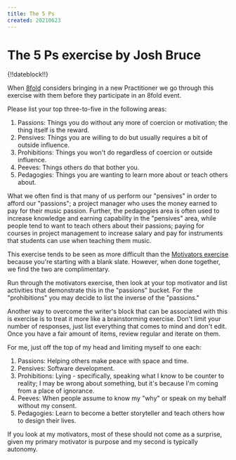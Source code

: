```yaml
---
title: The 5 Ps
created: 20210623
---
```


# The 5 Ps exercise by Josh Bruce

{!!dateblock!!}

When [8fold](https://8fold.pro) considers bringing in a new Practitioner we go through this exercise with them before they participate in an 8fold event.

Please list your top three-to-five in the following areas:

1. Passions: Things you do without any more of coercion or motivation; the thing itself is the reward.
2. Pensives: Things you are willing to do but usually requires a bit of outside influence.
3. Prohibitions: Things you won't do regardless of coercion or outside influence.
4. Peeves: Things others do that bother you.
5. Pedagogies: Things you are wanting to learn more about or teach others about.

What we often find is that many of us perform our "pensives" in order to afford our "passions"; a project manager who uses the money earned to pay for their music passion. Further, the pedagogies area is often used to increase knowledge and earning capability in the "pensives" area, while people tend to want to teach others about their passions; paying for courses in project management to increase salary and pay for instruments that students can use when teaching them music.

This exercise tends to be seen as more difficult than the [Motivators exercise](/essays-and-editorials/motivators/) because you're starting with a blank slate. However, when done together, we find the two are complimentary.

Run through the motivators exercise, then look at your top motivator and list activities that demonstrate this in the "passions" bucket. For the "prohibitions" you may decide to list the inverse of the "passions."

Another way to overcome the writer's block that can be associated with this is exercise is to treat it more like a brainstorming exercise. Don't limit your number of responses, just list everything that comes to mind and don't edit. Once you have a fair amount of items, review regular and iterate on them.

For me, just off the top of my head and limiting myself to one each:

1. Passions: Helping others make peace with space and time.
2. Pensives: Software development.
3. Prohibitions: Lying - specifically, speaking what I know to be counter to reality; I may be wrong about something, but it's because I'm coming from a place of ignorance.
4. Peeves: When people assume to know my "why" or speak on my behalf without my consent.
5. Pedagogies: Learn to become a better storyteller and teach others how to design their lives.

If you look at my motivators, most of these should not come as a surprise, given my primary motivator is purpose and my second is typically autonomy.
